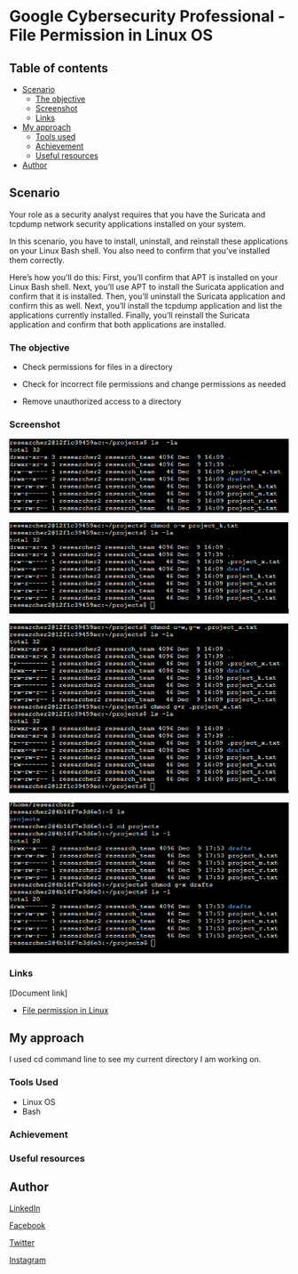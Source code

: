 # Google Cybersecurity Professional - File Permission in Linux OS

## Table of contents

- [Scenario](#scenario)
  - [The objective](#the-objective)
  - [Screenshot](#screenshot)
  - [Links](#links)
- [My approach](#my-approach)
  - [Tools used](#tools-used)
  - [Achievement](#achievement)
  - [Useful resources](#useful-resources)
- [Author](#author)

## Scenario

Your role as a security analyst requires that you have the Suricata and tcpdump network security applications installed on your system.

In this scenario, you have to install, uninstall, and reinstall these applications on your Linux Bash shell. You also need to confirm that you’ve installed them correctly.

Here’s how you'll do this: First, you’ll confirm that APT is installed on your Linux Bash shell. Next, you’ll use APT to install the Suricata application and confirm that it is installed. Then, you’ll uninstall the Suricata application and confirm this as well. Next, you’ll install the tcpdump application and list the applications currently installed. Finally, you’ll reinstall the Suricata application and confirm that both applications are installed.

### The objective

- Check permissions for files in a directory

- Check for incorrect file permissions and change permissions as needed

- Remove unauthorized access to a directory

### Screenshot

![ls -ls](../Image/File%20permission/Check%20permission.png)

![change file permission](../Image/File%20permission/Change%20file%20permission.png)

![change hidden file permission](../Image/File%20permission/Change%20hidden%20file%20permission.png)

![change file permission](../Image/File%20permission/Change%20directory%20permission.png)

### Links

[Document link]

- [File permission in Linux](https://docs.google.com/document/d/1ROYN7iOvOfgJkUc9sh_rtpVFPNfozloNMupXTvUlh84/edit?usp=drive_link)

## My approach

I used cd command line to see my current directory I am working on.

### Tools Used

- Linux OS
- Bash

### Achievement

### Useful resources

## Author

[LinkedIn](www.linkedin.com/in/olagoke-holo)

[Facebook](https://web.facebook.com/olagoke.holo.3/)

[Twitter](https://twitter.com/olarragoken)

[Instagram](https://www.instagram.com/holoolagoke/)
